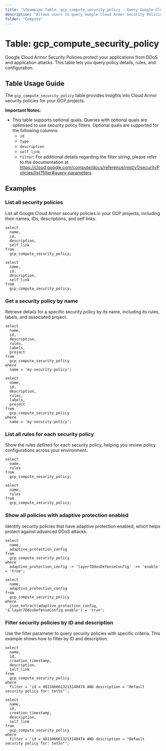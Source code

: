 ```yaml
---
title: "Steampipe Table: gcp_compute_security_policy - Query Google Cloud Armor Security Policies using SQL"
description: "Allows users to query Google Cloud Armor Security Policies, providing insights into policy details, rules, and configuration."
folder: "Compute"
---
```


# Table: gcp_compute_security_policy

Google Cloud Armor Security Policies protect your applications from DDoS and application attacks. This table lets you query policy details, rules, and configuration.

## Table Usage Guide

The `gcp_compute_security_policy` table provides insights into Cloud Armor security policies for your GCP projects.

**Important Notes:**
- This table supports optional quals. Queries with optional quals are optimised to use security policy filters. Optional quals are supported for the following columns:
  - `id`
  - `type`
  - `description`
  - `self_link`
  - `filter`: For additional details regarding the filter string, please refer to the documentation at https://cloud.google.com/compute/docs/reference/rest/v1/securityPolicies/list?filter#query-parameters.

## Examples

### List all security policies
List all Google Cloud Armor security policies in your GCP projects, including their names, IDs, descriptions, and self links.

```sql+postgres
select
  name,
  id,
  description,
  self_link
from
  gcp_compute_security_policy;
```

```sql+sqlite
select
  name,
  id,
  description,
  self_link
from
  gcp_compute_security_policy;
```

### Get a security policy by name
Retrieve details for a specific security policy by its name, including its rules, labels, and associated project.

```sql+postgres
select
  name,
  id,
  description,
  rules,
  labels,
  project
from
  gcp_compute_security_policy
where
  name = 'my-security-policy';
```

```sql+sqlite
select
  name,
  id,
  description,
  rules,
  labels,
  project
from
  gcp_compute_security_policy
where
  name = 'my-security-policy';
```

### List all rules for each security policy
Show the rules defined for each security policy, helping you review policy configurations across your environment.

```sql+postgres
select
  name,
  rules
from
  gcp_compute_security_policy;
```

```sql+sqlite
select
  name,
  rules
from
  gcp_compute_security_policy;
```

### Show all policies with adaptive protection enabled
Identify security policies that have adaptive protection enabled, which helps protect against advanced DDoS attacks.

```sql+postgres
select
  name,
  adaptive_protection_config
from
  gcp_compute_security_policy
where
  adaptive_protection_config -> 'layer7DdosDefenseConfig' ->> 'enable' = 'true';
```

```sql+sqlite
select
  name,
  adaptive_protection_config
from
  gcp_compute_security_policy
where
  json_extract(adaptive_protection_config, '$.layer7DdosDefenseConfig.enable') = 'true';
```

### Filter security policies by ID and description 
Use the filter parameter to query security policies with specific criteria. This example shows how to filter by ID and description.

```sql+postgres
select
  name,
  id,
  creation_timestamp,
  description,
  self_link
from
  gcp_compute_security_policy
where
  filter = 'id = 4811866613213140474 AND description = "Default security policy for: tet5s"';
```

```sql+sqlite
select
  name,
  id,
  creation_timestamp,
  description,
  self_link
from
  gcp_compute_security_policy
where
  filter = 'id = 4811866613213140474 AND description = "Default security policy for: tet5s"';
```
